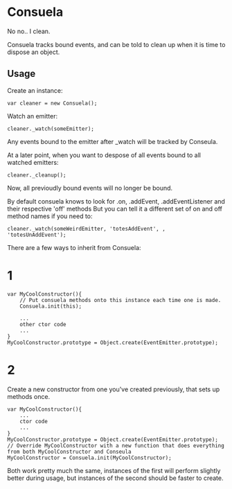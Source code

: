 # Consuela

No no.. I clean.

Consuela tracks bound events, and can be told to clean up when it is time to dispose an object.

## Usage

Create an instance:

    var cleaner = new Consuela();

Watch an emitter:

    cleaner._watch(someEmitter);

Any events bound to the emitter after _watch will be tracked by Conseula.

At a later point, when you want to despose of all events bound to all watched emitters:

    cleaner._cleanup();

Now, all previoudly bound events will no longer be bound.

By default consuela knows to look for .on, .addEvent, .addEventListener and their respective 'off' methods
But you can tell it a different set of on and off method names if you need to:

    cleaner._watch(someWeirdEmitter, 'totesAddEvent', , 'totesUnAddEvent');

There are a few ways to inherit from Consuela:

# 1

    var MyCoolConstructor(){
        // Put consuela methods onto this instance each time one is made.
        Consuela.init(this);

        ...
        other ctor code
        ...
    }
    MyCoolConstructor.prototype = Object.create(EventEmitter.prototype);

# 2

Create a new constructor from one you've created previously, that sets up methods once.

    var MyCoolConstructor(){
        ...
        ctor code
        ...
    }
    MyCoolConstructor.prototype = Object.create(EventEmitter.prototype);
    // Override MyCoolConstructor with a new function that does everything from both MyCoolConstructor and Conseula
    MyCoolConstructor = Consuela.init(MyCoolConstructor);

Both work pretty much the same, instances of the first will perform slightly better during usage, but instances of the second should be faster to create.
